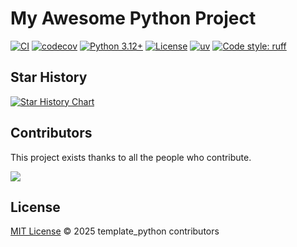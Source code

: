 # My Awesome Python Project

[![CI](https://github.com/0xWelt/template_python/workflows/Pytest%20CI/badge.svg)](https://github.com/0xWelt/template_python/actions)
[![codecov](https://codecov.io/gh/0xWelt/template_python/branch/main/graph/badge.svg?token=codecov-umbrella)](https://codecov.io/gh/0xWelt/template_python)
[![Python 3.12+](https://img.shields.io/badge/python-3.12+-blue.svg)](https://www.python.org/downloads/)
[![License](https://img.shields.io/badge/license-MIT-blue.svg)](https://github.com/0xWelt/template_python/blob/main/LICENSE)
[![uv](https://img.shields.io/endpoint?url=https://raw.githubusercontent.com/astral-sh/uv/main/assets/badge/v0.json)](https://github.com/astral-sh/uv)
[![Code style: ruff](https://img.shields.io/badge/code%20style-ruff-000000.svg)](https://github.com/astral-sh/ruff)

## Star History

[![Star History Chart](https://api.star-history.com/svg?repos=0xWelt/template_python&type=Date)](https://star-history.com/#0xWelt/template_python&Date)

## Contributors

This project exists thanks to all the people who contribute.

<a href="https://github.com/0xWelt/template_python/graphs/contributors">
  <img src="https://contrib.rocks/image?repo=0xWelt/template_python" />
</a>

## License

[MIT License](LICENSE) © 2025 template_python contributors
